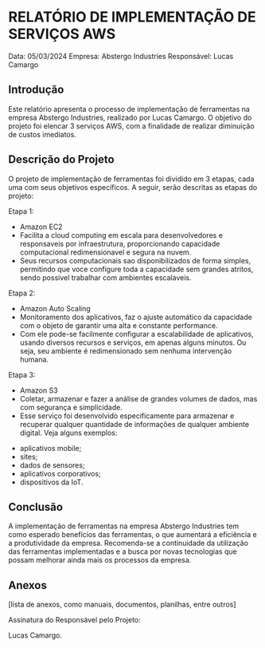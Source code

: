 # RELATÓRIO DE IMPLEMENTAÇÃO DE SERVIÇOS AWS

Data: 05/03/2024
Empresa: Abstergo Industries 
Responsável: Lucas Camargo

## Introdução
Este relatório apresenta o processo de implementação de ferramentas na empresa Abstergo Industries, realizado por Lucas Camargo. O objetivo do projeto foi elencar 3 serviços AWS, com a finalidade de realizar diminuição de custos imediatos.

## Descrição do Projeto
O projeto de implementação de ferramentas foi dividido em 3 etapas, cada uma com seus objetivos específicos. A seguir, serão descritas as etapas do projeto:

Etapa 1: 
- Amazon EC2
- Facilita a cloud computing em escala para desenvolvedores e responsaveis por infraestrutura, proporcionando capacidade computacional redimensionavel e segura na nuvem.
- Seus recursos computacionais sao disponibilizados de forma simples, permitindo que voce configure toda a capacidade sem grandes atritos, sendo possivel trabalhar com ambientes escalaveis.

Etapa 2: 
- Amazon Auto Scaling
- Monitoramento dos aplicativos, faz o ajuste automático da capacidade com o objeto de garantir uma alta e constante performance.
- Com ele pode-se facilmente configurar a escalabilidade de aplicativos, usando diversos recursos e serviços, em apenas alguns minutos. Ou seja, seu ambiente é redimensionado sem nenhuma intervenção humana.

Etapa 3: 
- Amazon S3
- Coletar, armazenar e fazer a análise de grandes volumes de dados, mas com segurança e simplicidade.
- Esse serviço foi desenvolvido especificamente para armazenar e recuperar qualquer quantidade de informações de qualquer ambiente digital. Veja alguns exemplos:
* aplicativos mobile;
* sites;
* dados de sensores;
* aplicativos corporativos;
* dispositivos da IoT.



## Conclusão
A implementação de ferramentas na empresa Abstergo Industries tem como esperado benefícios das ferramentas, o que aumentará a eficiência e a produtividade da empresa. Recomenda-se a continuidade da utilização das ferramentas implementadas e a busca por novas tecnologias que possam melhorar ainda mais os processos da empresa.

## Anexos

[lista de anexos, como manuais, documentos, planilhas, entre outros]

Assinatura do Responsável pelo Projeto:

Lucas Camargo.